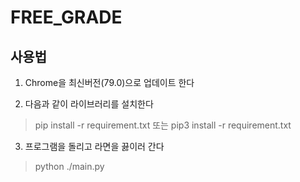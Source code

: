 FREE_GRADE
=====================

## 사용법
1. Chrome을 최신버전(79.0)으로 업데이트 한다

2. 다음과 같이 라이브러리를 설치한다
> pip install -r requirement.txt
또는
> pip3 install -r requirement.txt

3. 프로그램을 돌리고 라면을 끓이러 간다
> python ./main.py